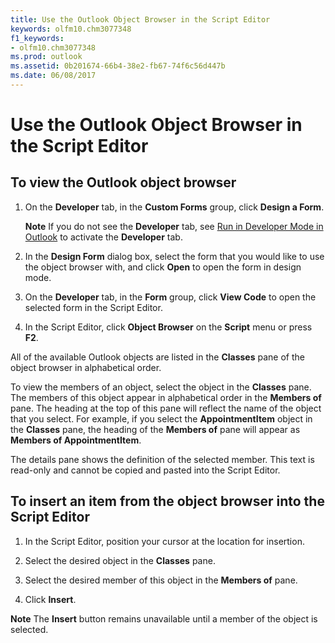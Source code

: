 ```yaml
---
title: Use the Outlook Object Browser in the Script Editor
keywords: olfm10.chm3077348
f1_keywords:
- olfm10.chm3077348
ms.prod: outlook
ms.assetid: 0b201674-66b4-38e2-fb67-74f6c56d447b
ms.date: 06/08/2017
---
```



# Use the Outlook Object Browser in the Script Editor

## To view the Outlook object browser


1.  On the **Developer** tab, in the **Custom Forms** group, click **Design a Form**.
    
     **Note**  If you do not see the  **Developer** tab, see [Run in Developer Mode in Outlook](run-in-developer-mode-in-outlook.md) to activate the **Developer** tab.
2. In the  **Design Form** dialog box, select the form that you would like to use the object browser with, and click **Open** to open the form in design mode.
    
3. On the  **Developer** tab, in the **Form** group, click **View Code** to open the selected form in the Script Editor.
    
4. In the Script Editor, click  **Object Browser** on the **Script** menu or press **F2**.
    
All of the available Outlook objects are listed in the  **Classes** pane of the object browser in alphabetical order.

To view the members of an object, select the object in the  **Classes** pane. The members of this object appear in alphabetical order in the **Members of** pane. The heading at the top of this pane will reflect the name of the object that you select. For example, if you select the **AppointmentItem** object in the **Classes** pane, the heading of the **Members of** pane will appear as **Members of AppointmentItem**.

The details pane shows the definition of the selected member. This text is read-only and cannot be copied and pasted into the Script Editor.


## To insert an item from the object browser into the Script Editor


1.  In the Script Editor, position your cursor at the location for insertion.
    
2. Select the desired object in the  **Classes** pane.
    
3. Select the desired member of this object in the  **Members of** pane.
    
4. Click  **Insert**.
    

 **Note**  The  **Insert** button remains unavailable until a member of the object is selected.


